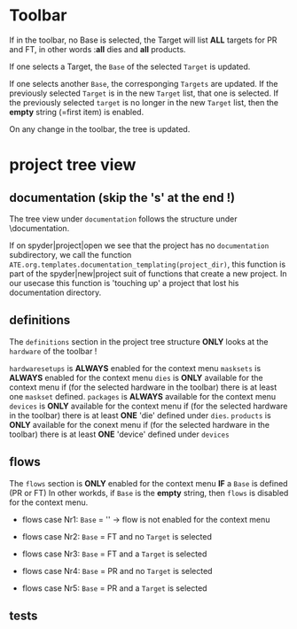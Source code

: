 # Toolbar

If in the toolbar, no Base is selected, the Target will list **ALL** targets for PR and FT, in
other words :**all** dies and **all** products. 

If one selects a Target, the `Base` of the selected `Target` is updated.

If one selects another `Base`, the corresponging `Targets` are updated. If the previously
selected `Target` is in the new `Target` list, that one is selected. If the previously
selected `target` is no longer in the new `Target` list, then the **empty** string (=first item)
is enabled.


On any change in the toolbar, the tree is updated.


# project tree view

## documentation (skip the 's' at the end !)

The tree view under `documentation` follows the structure under <project>\documentation.

If on spyder|project|open we see that the project has no `documentation` subdirectory,
we call the function `ATE.org.templates.documentation_templating(project_dir)`, 
this function is part of the spyder|new|project suit of functions that create a new project.
In our usecase this function is 'touching up' a project that lost his documentation directory.

## definitions

The `definitions` section in the project tree structure **ONLY** looks at
the `hardware` of the toolbar !

`hardwaresetups` is **ALWAYS** enabled for the context menu 
`masksets` is **ALWAYS** enabled for the context menu
`dies` is **ONLY** available for the context menu if (for the selected hardware in the toolbar) 
there is at least one `maskset` defined.
`packages` is **ALWAYS** available for the context menu
`devices` is **ONLY** available for the context menu if (for the selected hardware in the toolbar)
there is at least **ONE** 'die' defined under `dies`.
`products` is **ONLY** available for the conext menu if (for the selected hardware in the toolbar)
there is at least **ONE** 'device' defined under `devices`

## flows

The `flows` section is **ONLY** enabled for the context menu **IF** a `Base` is defined (PR or FT)
In other workds, if `Base` is the **empty** string, then `flows` is disabled for the context menu.

- flows case Nr1: `Base` = ''
    → flow is not enabled for the context menu
    
- flows case Nr2: `Base` = FT and no `Target` is selected

- flows case Nr3: `Base` = FT and a `Target` is selected

- flows case Nr4: `Base` = PR and no `Target` is selected

- flows case Nr5: `Base` = PR and a `Target` is selected





## tests
